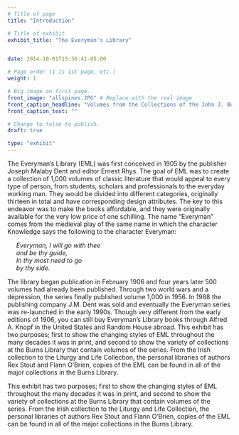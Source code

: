 ```yaml
---
# Title of page
title: "Introduction"

# Title of exhibit
exhibit_title: "The Everyman's Library"


date: 2014-10-01T15:36:41-05:00

# Page order (1 is 1st page, etc.)
weight: 1

# Big image on first page.
front_image: "allspines.JPG" # Replace with the real image
front_caption_headline: "Volumes from the Collections of the John J. Burns Library"
front_caption_text: ""

# Change to false to publish.
draft: true

type: "exhibit"
---
```


The Everyman’s Library (EML) was first conceived in 1905 by the publisher Joseph Malaby
Dent and editor Ernest Rhys. The goal of EML was to create a collection of 1,000 volumes of
classic literature that would appeal to every type of person, from students, scholars and
professionals to the everyday working man. They would be divided into different categories,
originally thirteen in total and have corresponding design attributes. The key to this endeavor
was to make the books affordable, and they were originally available for the very low price of
one schilling. The name “Everyman” comes from the medieval play of the same name in which
the character Knowledge says the following to the character Everyman:


&nbsp;&nbsp;&nbsp;&nbsp;&nbsp;*Everyman, I will go with thee*  
&nbsp;&nbsp;&nbsp;&nbsp;&nbsp;*and be thy guide,*  
&nbsp;&nbsp;&nbsp;&nbsp;&nbsp;*In thy most need to go*  
&nbsp;&nbsp;&nbsp;&nbsp;&nbsp;*by thy side.*  


The library began publication in February 1906 and four years later 500 volumes had already
been published. Through two world wars and a depression, the series finally published volume
1,000 in 1956. In 1988 the publishing company J.M. Dent was sold and eventually the Everyman
series was re-launched in the early 1990s. Though very different from the early editions of 1906,
you can still buy Everyman’s Library books through Alfred A. Knopf in the United States and
Random House abroad.
This exhibit has two purposes; first to show the changing styles of EML throughout the many
decades it was in print, and second to show the variety of collections at the Burns Library that
contain volumes of the series. From the Irish collection to the Liturgy and Life Collection, the
personal libraries of authors Rex Stout and Flann O’Brien, copies of the EML can be found in all
of the major collections in the Burns Library.

This exhibit has two purposes; first to show the changing styles of EML throughout the many
decades it was in print, and second to show the variety of collections at the Burns Library that
contain volumes of the series. From the Irish collection to the Liturgy and Life Collection, the
personal libraries of authors Rex Stout and Flann O’Brien, copies of the EML can be found in all
of the major collections in the Burns Library.
